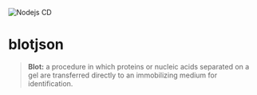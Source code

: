 ![Nodejs CD](https://github.com/arsalanc-v2/blotjson/workflows/Nodejs%20CD/badge.svg)
# blotjson

> **Blot:**
a procedure in which proteins or nucleic acids separated on a gel are transferred directly to an immobilizing medium for identification.
